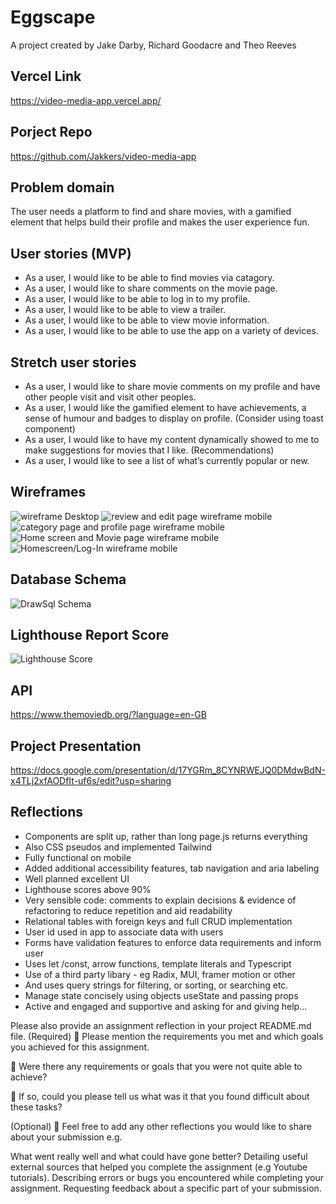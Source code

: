 # Eggscape

A project created by Jake Darby, Richard Goodacre and Theo Reeves

## Vercel Link

https://video-media-app.vercel.app/

## Porject Repo

https://github.com/Jakkers/video-media-app

## Problem domain

The user needs a platform to find and share movies, with a gamified element that helps build their profile and makes the user experience fun.

## User stories (MVP)

- As a user, I would like to be able to find movies via catagory.
- As a user, I would like to share comments on the movie page.
- As a user, I would like to be able to log in to my profile.
- As a user, I would like to be able to view a trailer.
- As a user, I would like to be able to view movie information.
- As a user, I would like to be able to use the app on a variety of devices.

## Stretch user stories

- As a user, I would like to share movie comments on my profile and have other people visit and visit other peoples.
- As a user, I would like the gamified element to have achievements, a sense of humour and badges to display on profile. (Consider using toast component)
- As a user, I would like to have my content dynamically showed to me to make suggestions for movies that I like. (Recommendations)
- As a user, I would like to see a list of what’s currently popular or new.

## Wireframes

![wireframe Desktop](/public/DesktopMediaApp.png)
![review and edit page wireframe mobile](/public/ReviewPage.png)
![category page and profile page wireframe mobile](/public/CategoryPage.png)
![Home screen and Movie page wireframe mobile](/public/HomeScreen.png)
![Homescreen/Log-In wireframe mobile](/public/sign-in.png)

## Database Schema

![DrawSql Schema](/public/drawsql.png)

## Lighthouse Report Score

![Lighthouse Score](/public/lighthouse.png)

## API

https://www.themoviedb.org/?language=en-GB

## Project Presentation

https://docs.google.com/presentation/d/17YGRm_8CYNRWEJQ0DMdwBdN-x4TLj2xfAODfIt-uf6s/edit?usp=sharing

## Reflections

- Components are split up, rather than long page.js returns everything
- Also CSS pseudos and implemented Tailwind
- Fully functional on mobile
- Added additional accessibility features, tab navigation and aria labeling
- Well planned excellent UI
- Lighthouse scores above 90%
- Very sensible code: comments to explain decisions & evidence of refactoring to reduce repetition and aid readability
- Relational tables with foreign keys and full CRUD implementation
- User id used in app to associate data with users
- Forms have validation features to enforce data requirements and inform user
- Uses let /const, arrow functions, template literals and Typescript
- Use of a third party libary - eg Radix, MUI, framer motion or other
- And uses query strings for filtering, or sorting, or searching etc.
- Manage state concisely using objects useState and passing props
- Active and engaged and supportive and asking for and giving help...

Please also provide an assignment reflection in your project README.md file.
(Required)
🎯 Please mention the requirements you met and which goals you achieved for this assignment.

🎯 Were there any requirements or goals that you were not quite able to achieve?

🎯 If so, could you please tell us what was it that you found difficult about these tasks?

(Optional)
🏹 Feel free to add any other reflections you would like to share about your submission e.g.

What went really well and what could have gone better?
Detailing useful external sources that helped you complete the assignment (e.g Youtube tutorials).
Describing errors or bugs you encountered while completing your assignment.
Requesting feedback about a specific part of your submission.
